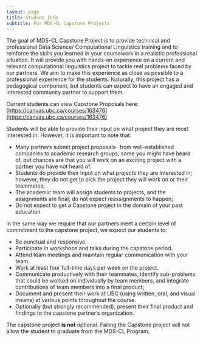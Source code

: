 ```yaml
---
layout: page
title: Student Info
subtitle: For MDS-CL Capstone Projects
---
```


The goal of MDS-CL Capstone Project is to provide technical and professional Data Science/ Computational Linguistics training and to reinforce the skills you learned in your coursework in a realistic professional situation. It will provide you with hands-on experience on a current and relevant computational linguistics project to tackle real problems faced by our partners. We aim to make this experience as close as possible to a professional experience for the students. Naturally, this project has a pedagogical component, but students can expect to have an engaged and interested community partner to support them. 

Current students can view Capstone Proposals here: [https://canvas.ubc.ca/courses/163476](https://canvas.ubc.ca/courses/163476)

Students will be able to provide their input on what project they are most interested in. However, it is important to note that: 
* Many partners submit project proposals- from well-established companies to academic research groups; some you might have heard of, but chances are that you will work on an exciting project with a partner you have not heard of.
* Students do provide their input on what projects they are interested in; however, they do not get to pick the project they will work on or their teammates;
* The academic team will assign students to projects, and the assignments are final; do not expect reassignments to happen;
* Do not expect to get a Capstone project in the domain of your past education 

In the same way we require that our partners meet a certain level of commitment to the capstone project, we expect our students to: 
* Be punctual and responsive.
* Participate in workshops and talks during the capstone period.
* Attend team meetings and maintain regular communication with your team.
* Work at least four full-time days per week on the project.
* Communicate productively with their teammates, identify sub-problems that could be worked on individually by team members, and integrate contributions of team members into a final product;
* Document and present their work at UBC (using written, oral, and visual means) at various points throughout the course.
* Optionally (but strongly recommended), present their final product and findings to the capstone partner’s organization. 

The capstone project **is not** optional. Failing the Capstone project will not allow the student to graduate from the MDS-CL Program. 

 
